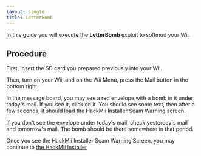 ```yaml
---
layout: single
title: LetterBomb
---
```

In this guide you will execute the **LetterBomb** exploit to softmod your Wii.

## Procedure
First, insert the SD card you prepared previously into your Wii.

Then, turn on your Wii, and on the Wii Menu, press the Mail button in the bottom right.

In the message board, you may see a red envelope with a bomb in it under today's mail. If you see it, click on it. You should see some text, then after a few seconds, it should load the HackMii Installer Scam Warning screen.

If you don't see the envelope under today's mail, check yesterday's mail and tomorrow's mail. The bomb should be there somewhere in that period. 

Once you see the HackMii Installer Scam Warning Screen, you may continue to [the HackMii Installer](/wiihackmii)